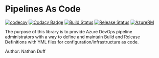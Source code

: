 # Pipelines As Code
[![codecov](https://codecov.io/gh/duffnath/PipelinesAsCode/branch/master/graph/badge.svg)](https://codecov.io/gh/duffnath/PipelinesAsCode)
[![Codacy Badge](https://api.codacy.com/project/badge/Grade/a1a1144423c64e3b8eed8f1a12e843b2)](https://www.codacy.com/app/duffnath/PipelinesAsCode?utm_source=github.com&amp;utm_medium=referral&amp;utm_content=duffnath/PipelinesAsCode&amp;utm_campaign=Badge_Grade)
[![Build Status](https://dev.azure.com/NateDuff/PipelinesAsCode/_apis/build/status/CI%20Build?branchName=master)](https://dev.azure.com/NateDuff/PipelinesAsCode/_build/latest?definitionId=28&branchName=master)
[![Release Status](https://vsrm.dev.azure.com/NateDuff/_apis/public/Release/badge/ad13437d-ad6a-43cb-af82-61d7294a999e/1/1)](https://vsrm.dev.azure.com/NateDuff/_apis/public/Release/badge/ad13437d-ad6a-43cb-af82-61d7294a999e/1/1)
[![AzureRM](https://img.shields.io/powershellgallery/v/PipelinesAsCode.svg?style=flat-square&label=PowerShellGallery)](https://www.powershellgallery.com/packages/PipelinesAsCode/)

The purpose of this library is to provide Azure DevOps pipeline administrators with a way to define and maintain Build and Release Definitions with YML files for configuration/infrastructure as code. 

Author: Nathan Duff